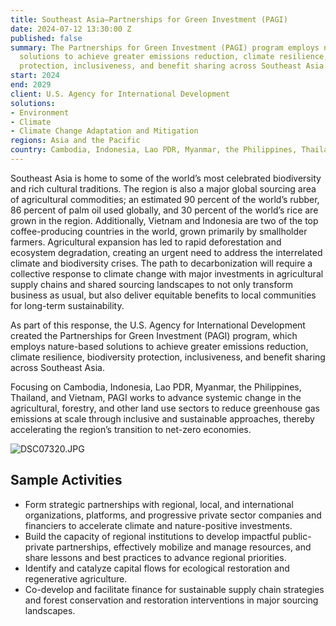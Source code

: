 ```yaml
---
title: Southeast Asia—Partnerships for Green Investment (PAGI)
date: 2024-07-12 13:30:00 Z
published: false
summary: The Partnerships for Green Investment (PAGI) program employs nature-based
  solutions to achieve greater emissions reduction, climate resilience, biodiversity
  protection, inclusiveness, and benefit sharing across Southeast Asia.
start: 2024
end: 2029
client: U.S. Agency for International Development
solutions:
- Environment
- Climate
- Climate Change Adaptation and Mitigation
regions: Asia and the Pacific
country: Cambodia, Indonesia, Lao PDR, Myanmar, the Philippines, Thailand, Vietnam
---
```


Southeast Asia is home to some of the world’s most celebrated biodiversity and rich cultural traditions. The region is also a major global sourcing area of agricultural commodities; an estimated 90 percent of the world’s rubber, 86 percent of palm oil used globally, and 30 percent of the world’s rice are grown in the region. Additionally, Vietnam and Indonesia are two of the top coffee-producing countries in the world, grown primarily by smallholder farmers. Agricultural expansion has led to rapid deforestation and ecosystem degradation, creating an urgent need to address the interrelated climate and biodiversity crises. The path to decarbonization will require a collective response to climate change with major investments in agricultural supply chains and shared sourcing landscapes to not only transform business as usual, but also deliver equitable benefits to local communities for long-term sustainability. 

As part of this response, the U.S. Agency for International Development created the Partnerships for Green Investment (PAGI) program, which employs nature-based solutions to achieve greater emissions reduction, climate resilience, biodiversity protection, inclusiveness, and benefit sharing across Southeast Asia.
 
Focusing on Cambodia, Indonesia, Lao PDR, Myanmar, the Philippines, Thailand, and Vietnam, PAGI works to advance systemic change in the agricultural, forestry, and other land use sectors to reduce greenhouse gas emissions at scale through inclusive and sustainable approaches, thereby accelerating the region’s transition to net-zero economies. 

![DSC07320.JPG](/uploads/DSC07320.JPG)
 
## Sample Activities

* Form strategic partnerships with regional, local, and international organizations, platforms, and progressive private sector companies and financiers to accelerate climate and nature-positive investments.
* Build the capacity of regional institutions to develop impactful public-private partnerships, effectively mobilize and manage resources, and share lessons and best practices to advance regional priorities.
* Identify and catalyze capital flows for ecological restoration and regenerative agriculture.
* Co-develop and facilitate finance for sustainable supply chain strategies and forest conservation and restoration interventions in major sourcing landscapes.